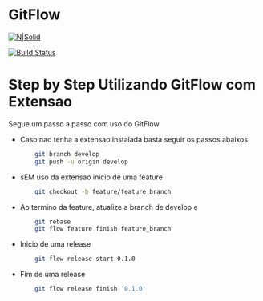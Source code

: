 # GitFlow

[![N|Solid](https://cldup.com/dTxpPi9lDf.thumb.png)](https://nodesource.com/products/nsolid)

[![Build Status](https://travis-ci.org/joemccann/dillinger.svg?branch=master)](https://travis-ci.org/joemccann/dillinger)

# Step by Step Utilizando GitFlow com Extensao

Segue um passo a passo com uso do GitFlow

- Caso nao tenha a extensao instalada basta seguir os passos abaixos:
    
    ```sh
        git branch develop 
        git push -u origin develop
    ```
    
- sEM uso da extensao inicio de uma feature

    ```sh
        git checkout -b feature/feature_branch
    ```

- Ao termino da feature, atualize a branch de develop e

    ```sh
        git rebase
        git flow feature finish feature_branch
    ```

- Inicio de uma release

    ```sh
        git flow release start 0.1.0
    ```

- Fim de uma release

    ```sh
        git flow release finish '0.1.0'
    ```